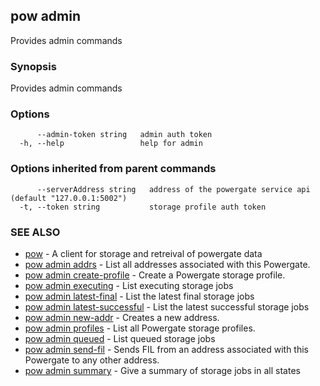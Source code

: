 ## pow admin

Provides admin commands

### Synopsis

Provides admin commands

### Options

```
      --admin-token string   admin auth token
  -h, --help                 help for admin
```

### Options inherited from parent commands

```
      --serverAddress string   address of the powergate service api (default "127.0.0.1:5002")
  -t, --token string           storage profile auth token
```

### SEE ALSO

* [pow](pow.md)	 - A client for storage and retreival of powergate data
* [pow admin addrs](pow_admin_addrs.md)	 - List all addresses associated with this Powergate.
* [pow admin create-profile](pow_admin_create-profile.md)	 - Create a Powergate storage profile.
* [pow admin executing](pow_admin_executing.md)	 - List executing storage jobs
* [pow admin latest-final](pow_admin_latest-final.md)	 - List the latest final storage jobs
* [pow admin latest-successful](pow_admin_latest-successful.md)	 - List the latest successful storage jobs
* [pow admin new-addr](pow_admin_new-addr.md)	 - Creates a new address.
* [pow admin profiles](pow_admin_profiles.md)	 - List all Powergate storage profiles.
* [pow admin queued](pow_admin_queued.md)	 - List queued storage jobs
* [pow admin send-fil](pow_admin_send-fil.md)	 - Sends FIL from an address associated with this Powergate to any other address.
* [pow admin summary](pow_admin_summary.md)	 - Give a summary of storage jobs in all states

